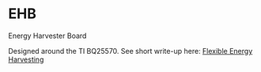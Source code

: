# EHB
Energy Harvester Board

Designed around the TI BQ25570. See short write-up here: [Flexible Energy Harvesting](https://maholli.com/Flexible-Energy-Harvesting-d48ef8ed442f40c983688aa523d03555)
